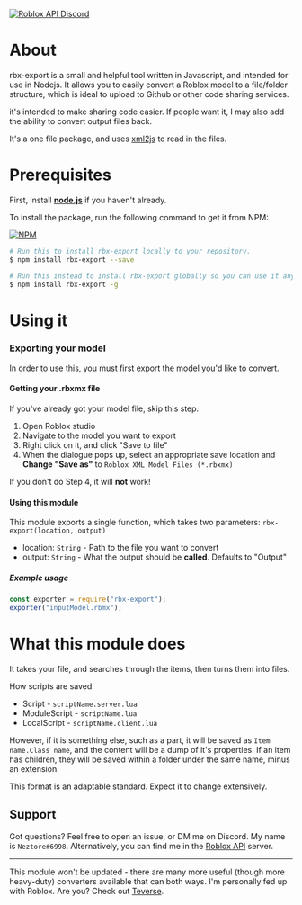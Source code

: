 <a href="https://discord.gg/EDXNdAT"><img src="https://img.shields.io/badge/discord-roblox%20api%20chat-blue.svg?style=flat-square" alt="Roblox API Discord"/></a>

# About
rbx-export is a small and helpful tool written in Javascript, and intended for use in Nodejs.
It allows you to easily convert a Roblox model to a file/folder structure, which is ideal to upload to Github or other code sharing services.

it's intended to make sharing code easier. If people want it, I may also add the ability to convert output files back.

It's a one file package, and uses [xml2js](https://www.npmjs.com/package/xml2js) to read in the files.
# Prerequisites
First, install [**node.js**](https://nodejs.org/en/download/current/) if you haven't already.

To install the package, run the following command to get it from NPM:

[![NPM](https://nodei.co/npm/rbx-export.png)](https://npmjs.org/package/rbx-export)

```bash
# Run this to install rbx-export locally to your repository. 
$ npm install rbx-export --save

# Run this instead to install rbx-export globally so you can use it anywhere.
$ npm install rbx-export -g
```

# Using it
### Exporting your model
In order to use this, you must first export the model you'd like to convert.

#### Getting your .rbxmx file
If you've already got your model file, skip this step.
1. Open Roblox studio
2. Navigate to the model you want to export
3. Right click on it, and click "Save to file"
4. When the dialogue pops up, select an appropriate save location and **Change "Save as"** to  `Roblox XML Model Files (*.rbxmx)`

If you don't do Step 4, it will **not** work!

#### Using this module
This module exports a single function, which takes two parameters:
`rbx-export(location, output)`

- location: `String` - Path to the file you want to convert
- output: `String` - What the output should be **called**. Defaults to "Output"

##### Example usage
```js
const exporter = require("rbx-export");
exporter("inputModel.rbmx");
```

# What this module does
It takes your file, and searches through the items, then turns them into files.

How scripts are saved:
- Script - `scriptName.server.lua`
- ModuleScript - `scriptName.lua`
- LocalScript - `scriptName.client.lua`



However, if it is something else, such as a part, it will be saved as `Item name.Class name`, and the content will be a dump of it's properties.
If an item has children, they will be saved within a folder under the same name, minus an extension.

This format is an adaptable standard. Expect it to change extensively.
## Support
Got questions? Feel free to open an issue, or DM me on Discord. My name is `Neztore#6998`. Alternatively, you can find me in the [Roblox API](https://discord.gg/EDXNdAT) server.



-----------------


This module won't be updated - there are many more useful (though more heavy-duty) converters available that can both ways.
I'm personally fed up with Roblox. Are you? Check out [Teverse](https://teverse.com).